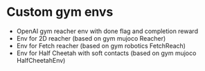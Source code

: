 # Custom gym envs

* OpenAI gym reacher env with done flag and completion reward
* Env for 2D reacher (based on gym mujoco Reacher)
* Env for Fetch reacher (based on gym robotics FetchReach)
* Env for Half Cheetah with soft contacts (based on gym mujoco HalfCheetahEnv)